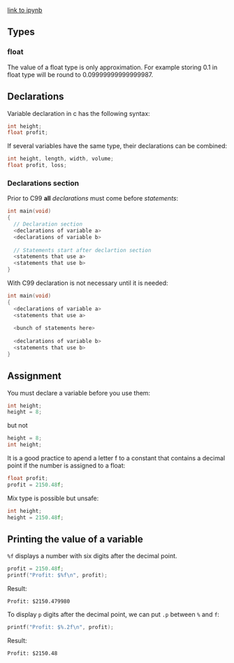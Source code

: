                
[link to ipynb](./index.ipynb)

## Types


### float

The value of a float type is only approximation. For example storing 0.1 in float type will be round to 0.09999999999999987. 



## Declarations

Variable declaration in c has the following syntax:

```c
int height; 
float profit;
```

If several variables have the same type, their declarations can be combined:

```c
int height, length, width, volume; 
float profit, loss;
```





### Declarations section

Prior to C99 **all** *declarations* must come before *statements*:

```c
int main(void)
{
  // Declaration section
  <declarations of variable a>
  <declarations of variable b> 
      
  // Statements start after declartion section  
  <statements that use a>
  <statements that use b>
}
```

With C99 declaration is not necessary until it is needed:

```c
int main(void)
{
  <declarations of variable a> 
  <statements that use a>
   
  <bunch of statements here>
  
  <declarations of variable b> 
  <statements that use b>
}
```



## Assignment

You must declare a variable before you use them:

```c
int height;
height = 8; 
```
but not
```c
height = 8; 
int height;
```

It is a good practice to apend a letter f to a constant that contains a decimal point if the number is assigned to a float:

```c
float profit;
profit = 2150.48f;
```

Mix type is possible but unsafe:

```c
int height;
height = 2150.48f;
```

## Printing the value of a variable

`%f` displays a number with six digits after the decimal point.
```c
profit = 2150.48f;
printf("Profit: $%f\n", profit); 
```
Result:
```
Profit: $2150.479980
```
To display `p` digits after the decimal point, we can put `.p` between `%` and `f`: 
```c
printf("Profit: $%.2f\n", profit);
```
Result:
```
Profit: $2150.48
```
